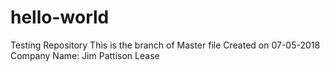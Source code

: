 # hello-world
Testing Repository
This is the branch of Master file
Created on 07-05-2018
Company Name: Jim Pattison Lease
